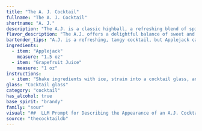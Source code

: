 ```yaml
---
title: "The A. J. Cocktail"
fullname: "The A. J. Cocktail"
shortname: "A. J."
description: "The A.J. is a classic highball, a refreshing blend of spirits and fruit juice.  Its origins likely lie in the early 20th century, born from the desire for simple yet invigorating drinks, mirroring the popularity of the Tom Collins and other fruit-forward cocktails of the era. "
flavor_description: "The A.J. offers a delightful balance of sweet and tart. The Applejack provides a warm, slightly spicy kick, while the grapefruit juice brings a vibrant citrus burst. Expect a refreshing, slightly bitter finish with hints of honey and apple notes. The cocktail is light and easy to drink, perfect for a sunny afternoon or a casual gathering. "
bartender_tips: "A.J. is a refreshing, tangy cocktail, but Applejack can be a bit strong.  Use good quality grapefruit juice for the best flavor, and consider adding a splash of simple syrup for a touch of sweetness if your customer prefers.  Chill your ingredients and glassware for a crisp and invigorating experience.  A gentle shake with ice will give it a nice chill, but be sure to strain to avoid any ice shards. "
ingredients:
  - item: "Applejack"
    measure: "1.5 oz"
  - item: "Grapefruit Juice"
    measure: "1 oz"
instructions:
  - item: "Shake ingredients with ice, strain into a cocktail glass, and serve."
glass: "Cocktail glass"
category: "cocktail"
has_alcohol: true
base_spirit: "brandy"
family: "sour"
visual: "##  LLM Prompt for Describing the Appearance of an A.J. Cocktail**Please describe the appearance of an A.J. cocktail, a drink made with Applejack and Grapefruit Juice.  Consider the following details:*** **Color:** What is the dominant color of the drink? Does it have any layers or gradients?* **Clarity:** Is the drink clear, cloudy, or opaque?* **Texture:** Is the drink smooth, frothy, or have any visible ingredients?* **Garnish:**  What kind of garnish might be used to enhance the visual appeal? How does the garnish interact with the drink itself?**Example Output:**The A.J. cocktail is a vibrant, sunset-colored drink with layers of pale orange grapefruit juice resting on a base of deep amber Applejack. The drink is clear and inviting, with the smooth, slightly oily texture of the Applejack visible through the grapefruit juice. It is typically garnished with a grapefruit wedge, which adds a pop of color and a hint of citrusy aroma. "
source: "thecocktaildb"
---
```


